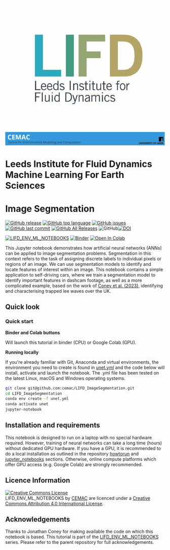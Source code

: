 <div align="center">
<img src="https://github.com/cemac/LIFD_ENV_ML_NOTEBOOKS/blob/main/images/LIFDlogo.png"></a>
<a href="https://www.cemac.leeds.ac.uk/">
  <img src="https://github.com/cemac/cemac_generic/blob/master/Images/cemac.png"></a>
  <br>
</div>

# Leeds Institute for Fluid Dynamics Machine Learning For Earth Sciences

# Image Segmentation

[![GitHub release](https://img.shields.io/github/release/cemac/LIFD_ImageSegmentation.svg)](https://github.com/cemac/LIFD_ImageSegmentation/releases) [![GitHub top language](https://img.shields.io/github/languages/top/cemac/LIFD_ImageSegmentation.svg)](https://github.com/cemac/LIFD_ImageSegmentation) [![GitHub issues](https://img.shields.io/github/issues/cemac/LIFD_ImageSegmentation.svg)](https://github.com/cemac/LIFD_ImageSegmentation/issues) [![GitHub last commit](https://img.shields.io/github/last-commit/cemac/LIFD_ImageSegmentation.svg)](https://github.com/cemac/LIFD_ImageSegmentation/commits/master) [![GitHub All Releases](https://img.shields.io/github/downloads/cemac/LIFD_ImageSegmentation/total.svg)](https://github.com/cemac/LIFD_ImageSegmentation/releases) ![GitHub](https://img.shields.io/github/license/cemac/LIFD_ImageSegmentation.svg)[![DOI](https://zenodo.org/badge/366734586.svg)](https://zenodo.org/badge/latestdoi/366734586)

[![LIFD_ENV_ML_NOTEBOOKS](https://github.com/cemac/LIFD_ImageSegmentation/actions/workflows/python-package-conda-DR.yml/badge.svg)](https://github.com/cemac/LIFD_ImageSegmentation/actions/workflows/python-package-conda-DR.yml)
[![Binder](https://mybinder.org/badge_logo.svg)](https://mybinder.org/v2/gh/cemac/LIFD_ImageSegmentation/HEAD?labpath=DimensionalityReduction.ipynb)
[![Open In Colab](https://colab.research.google.com/assets/colab-badge.svg)](https://colab.research.google.com/github/cemac/LIFD_ImageSegmentation/blob/main/LIFD_dimensionality_reduction_colab.ipynb)

This Jupyter notebook demonstrates how artificial neural networks (ANNs) can be applied to image segmentation problems. Segmentation in this context refers to the task of assigning discrete labels to individual pixels or regions of an image. We can use segmentation models to identify and locate features of interest within an image. This notebook contains a simple application to self-driving cars, where we train a segmentation model to identify important features in dashcam footage, as well as a more complicated example, based on the work of [Coney et al. (2023)](https://doi.org/10.1002/qj.4592), identifying and characterising trapped lee waves over the UK.

## Quick look

### Quick start

**Binder and Colab buttons**

Will launch this tutorial in binder (CPU) or Google Colab (GPU).

**Running locally**

If you're already familiar with Git, Anaconda and virtual environments, the environment you need to create is found in [unet.yml](https://github.com/cemac/LIFD_ImageSegmentation/blob/main/unet.yml) and the code below will install, activate and launch the notebook. The .yml file has been tested on the latest Linux, macOS and Windows operating systems.

```bash
git clone git@github.com:cemac/LIFD_ImageSegmentation.git
cd LIFD_ImageSegmentation
conda env create -f unet.yml
conda activate unet
jupyter-notebook
```

## Installation and requirements

This notebook is designed to run on a laptop with no special hardware required. However, training of neural networks can take a long time (hours) without dedicated GPU hardware. If you have a GPU, it is recommended to do a local installation as outlined in the repository [howtorun](https://github.com/cemac/LIFD_ENV_ML_NOTEBOOKS/howtorun.md) and [jupyter_notebooks](https://github.com/cemac/LIFD_ENV_ML_NOTEBOOKS/jupyter_notebooks.md) sections. Otherwise, online compute platforms which offer GPU access (e.g. Google Colab) are strongly recommended.

## Licence Information

<a rel="license" href="http://creativecommons.org/licenses/by/4.0/"><img alt="Creative Commons License" style="border-width:0" src="https://i.creativecommons.org/l/by/4.0/88x31.png" /></a><br /><span xmlns:dct="http://purl.org/dc/terms/" property="dct:title">LIFD_ENV_ML_NOTEBOOKS</span> by <a xmlns:cc="http://creativecommons.org/ns#" href="http://cemac.leeds.ac.uk/" property="cc:attributionName" rel="cc:attributionURL">CEMAC</a> are licenced under a <a rel="license" href="http://creativecommons.org/licenses/by/4.0/">Creative Commons Attribution 4.0 International License</a>.

## Acknowledgements

Thanks to Jonathan Coney for making available the code on which this notebook is based. This tutorial is part of the [LIFD_ENV_ML_NOTEBOOKS](https://github.com/cemac/LIFD_ENV_ML_NOTEBOOKS) series. Please refer to the parent repository for full acknowledgements.
